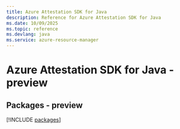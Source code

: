 ```yaml
---
title: Azure Attestation SDK for Java
description: Reference for Azure Attestation SDK for Java
ms.date: 10/09/2025
ms.topic: reference
ms.devlang: java
ms.service: azure-resource-manager
---
```

# Azure Attestation SDK for Java - preview
## Packages - preview
[!INCLUDE [packages](attestation-index.md)]